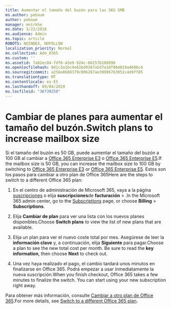```yaml
---
title: Aumentar el tamaño del buzón para las SKU SMB
ms.author: pebaum
author: pebaum
manager: mnirkhe
ms.date: 3/22/2018
ms.audience: Admin
ms.topic: article
ROBOTS: NOINDEX, NOFOLLOW
localization_priority: Normal
ms.collection: Adm_O365
ms.custom: ''
ms.assetid: 7a82ec04-fdf6-43e9-924c-66157b180890
ms.openlocfilehash: 0d1c3a1bc4e61bd9167a5d7a18f064819a4686c4
ms.sourcegitcommit: a256e8680379c006287ae30996763051c4d9ff85
ms.translationtype: MT
ms.contentlocale: es-ES
ms.lasthandoff: 09/04/2019
ms.locfileid: "36739258"
---
```

# <a name="switch-plans-to-increase-mailbox-size"></a><span data-ttu-id="ee767-102">Cambiar de planes para aumentar el tamaño del buzón.</span><span class="sxs-lookup"><span data-stu-id="ee767-102">Switch plans to increase mailbox size</span></span>

<span data-ttu-id="ee767-103">Si el tamaño del buzón es 50 GB, puede aumentar el tamaño del buzón a 100 GB al cambiar a [Office 365 Enterprise E3](https://products.office.com/business/office-365-enterprise-e3-business-software) o [Office 365 Enterprise E5](https://products.office.com/business/office-365-enterprise-e5-business-software).</span><span class="sxs-lookup"><span data-stu-id="ee767-103">If the mailbox size is 50 GB, you can increase the mailbox size to 100 GB by switching to [Office 365 Enterprise E3](https://products.office.com/business/office-365-enterprise-e3-business-software) or [Office 365 Enterprise E5](https://products.office.com/business/office-365-enterprise-e5-business-software).</span></span> <span data-ttu-id="ee767-104">Estos son los pasos para cambiar a otro plan de Office 365</span><span class="sxs-lookup"><span data-stu-id="ee767-104">Here are the steps to switch to a different Office 365 plan:</span></span>
  
1. <span data-ttu-id="ee767-105">En el centro de administración de Microsoft 365, vaya a la página [suscripciones](https://go.microsoft.com/fwlink/p/?linkid=842054) o elija **suscripciones**de **facturación** \> .</span><span class="sxs-lookup"><span data-stu-id="ee767-105">In the Microsoft 365 admin center, go to the [Subscriptions](https://go.microsoft.com/fwlink/p/?linkid=842054) page, or choose **Billing** \> **Subscriptions**.</span></span>
    
2. <span data-ttu-id="ee767-106">Elija **Cambiar de plan** para ver una lista con los nuevos planes disponibles.</span><span class="sxs-lookup"><span data-stu-id="ee767-106">Choose **Switch plans** to view the list of new plans that are available.</span></span> 
    
3. <span data-ttu-id="ee767-p102">Elija un plan para ver el nuevo coste total por mes. Asegúrese de leer la **información clave** y, a continuación, elija **Siguiente** para pagar.</span><span class="sxs-lookup"><span data-stu-id="ee767-p102">Choose a plan to see the new total cost per month. Be sure to read the **key information**, then choose **Next** to check out.</span></span> 
    
4. <span data-ttu-id="ee767-p103">Una vez haya realizado el pago, el cambio tardará unos minutos en finalizarse en Office 365. Podrá empezar a usar inmediatamente la nueva suscripción.</span><span class="sxs-lookup"><span data-stu-id="ee767-p103">When you finish checkout, Office 365 takes a few minutes to finalize the switch. You can start using your new subscription right away.</span></span>
    
<span data-ttu-id="ee767-111">Para obtener más información, consulte [Cambiar a otro plan de Office 365](https://docs.microsoft.com/office365/admin/subscriptions-and-billing/switch-to-a-different-plan).</span><span class="sxs-lookup"><span data-stu-id="ee767-111">For more details, see [Switch to a different Office 365 plan](https://docs.microsoft.com/office365/admin/subscriptions-and-billing/switch-to-a-different-plan).</span></span>
  

